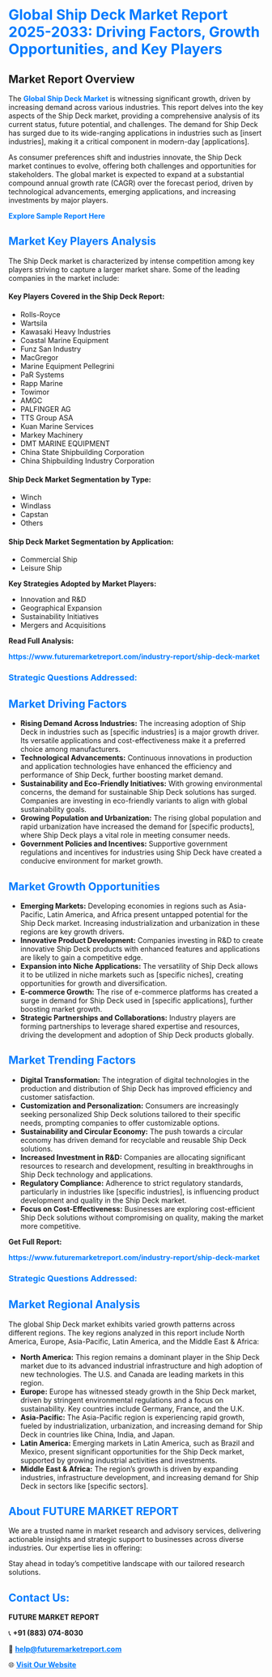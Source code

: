 <h1 style="color: #007BFF;">Global Ship Deck Market Report 2025-2033: Driving Factors, Growth Opportunities, and Key Players</h1>

<section id="overview">
<h2>Market Report Overview</h2>
<p>The <a href="https://www.futuremarketreport.com/industry-report/ship-deck-market" style="color: #007BFF; text-decoration: none;"><strong>Global Ship Deck Market</strong></a> is witnessing significant growth, driven by increasing demand across various industries. This report delves into the key aspects of the Ship Deck market, providing a comprehensive analysis of its current status, future potential, and challenges. The demand for Ship Deck has surged due to its wide-ranging applications in industries such as [insert industries], making it a critical component in modern-day [applications].</p>
<p>As consumer preferences shift and industries innovate, the Ship Deck market continues to evolve, offering both challenges and opportunities for stakeholders. The global market is expected to expand at a substantial compound annual growth rate (CAGR) over the forecast period, driven by technological advancements, emerging applications, and increasing investments by major players.</p>
</section>

<section id="overview">
<p><a href="https://www.futuremarketreport.com/request-sample/reportId=40421" style="color: #007BFF; text-decoration: none;"><strong>Explore Sample Report Here</strong></a></p>
</section>

<section id="key-players">
<h2 style="color: #007BFF;">Market Key Players Analysis</h2>
<p>The Ship Deck market is characterized by intense competition among key players striving to capture a larger market share. Some of the leading companies in the market include:</p>
<h4>Key Players Covered in the Ship Deck Report:</h4>
<ul><li>Rolls-Royce</li><li>Wartsila</li><li>Kawasaki Heavy Industries</li><li>Coastal Marine Equipment</li><li>Funz San Industry</li><li>MacGregor</li><li>Marine Equipment Pellegrini</li><li>PaR Systems</li><li>Rapp Marine</li><li>Towimor</li><li>AMGC</li><li>PALFINGER AG</li><li>TTS Group ASA</li><li>Kuan Marine Services</li><li>Markey Machinery</li><li>DMT MARINE EQUIPMENT</li><li>China State Shipbuilding Corporation</li><li>China Shipbuilding Industry Corporation</li></ul>
<h4>Ship Deck Market Segmentation by Type:</h4>
<ul><li>Winch</li><li>Windlass</li><li>Capstan</li><li>Others</li></ul>

<h4>Ship Deck Market Segmentation by Application:</h4>
<ul><li>Commercial Ship</li><li>Leisure Ship</li></ul>
<p><strong>Key Strategies Adopted by Market Players:</strong></p>
<ul>
<li>Innovation and R&D</li>
<li>Geographical Expansion</li>
<li>Sustainability Initiatives</li>
<li>Mergers and Acquisitions</li>
</ul>
</section>

<section>
<p><strong>Read Full Analysis: </strong></p><a href="https://www.futuremarketreport.com/industry-report/ship-deck-market" style="color: #007BFF; text-decoration: none;"><strong>https://www.futuremarketreport.com/industry-report/ship-deck-market</strong></a>
<h3 style="color: #007BFF;">Strategic Questions Addressed:</h3>
</section>

<section id="driving-factors">
<h2 style="color: #007BFF;">Market Driving Factors</h2>
<ul>
<li><strong>Rising Demand Across Industries:</strong> The increasing adoption of Ship Deck in industries such as [specific industries] is a major growth driver. Its versatile applications and cost-effectiveness make it a preferred choice among manufacturers.</li>
<li><strong>Technological Advancements:</strong> Continuous innovations in production and application technologies have enhanced the efficiency and performance of Ship Deck, further boosting market demand.</li>
<li><strong>Sustainability and Eco-Friendly Initiatives:</strong> With growing environmental concerns, the demand for sustainable Ship Deck solutions has surged. Companies are investing in eco-friendly variants to align with global sustainability goals.</li>
<li><strong>Growing Population and Urbanization:</strong> The rising global population and rapid urbanization have increased the demand for [specific products], where Ship Deck plays a vital role in meeting consumer needs.</li>
<li><strong>Government Policies and Incentives:</strong> Supportive government regulations and incentives for industries using Ship Deck have created a conducive environment for market growth.</li>
</ul>
</section>

<section id="growth-opportunities">
<h2 style="color: #007BFF;">Market Growth Opportunities</h2>
<ul>
<li><strong>Emerging Markets:</strong> Developing economies in regions such as Asia-Pacific, Latin America, and Africa present untapped potential for the Ship Deck market. Increasing industrialization and urbanization in these regions are key growth drivers.</li>
<li><strong>Innovative Product Development:</strong> Companies investing in R&D to create innovative Ship Deck products with enhanced features and applications are likely to gain a competitive edge.</li>
<li><strong>Expansion into Niche Applications:</strong> The versatility of Ship Deck allows it to be utilized in niche markets such as [specific niches], creating opportunities for growth and diversification.</li>
<li><strong>E-commerce Growth:</strong> The rise of e-commerce platforms has created a surge in demand for Ship Deck used in [specific applications], further boosting market growth.</li>
<li><strong>Strategic Partnerships and Collaborations:</strong> Industry players are forming partnerships to leverage shared expertise and resources, driving the development and adoption of Ship Deck products globally.</li>
</ul>
</section>

<section id="trending-factors">
<h2 style="color: #007BFF;">Market Trending Factors</h2>
<ul>
<li><strong>Digital Transformation:</strong> The integration of digital technologies in the production and distribution of Ship Deck has improved efficiency and customer satisfaction.</li>
<li><strong>Customization and Personalization:</strong> Consumers are increasingly seeking personalized Ship Deck solutions tailored to their specific needs, prompting companies to offer customizable options.</li>
<li><strong>Sustainability and Circular Economy:</strong> The push towards a circular economy has driven demand for recyclable and reusable Ship Deck solutions.</li>
<li><strong>Increased Investment in R&D:</strong> Companies are allocating significant resources to research and development, resulting in breakthroughs in Ship Deck technology and applications.</li>
<li><strong>Regulatory Compliance:</strong> Adherence to strict regulatory standards, particularly in industries like [specific industries], is influencing product development and quality in the Ship Deck market.</li>
<li><strong>Focus on Cost-Effectiveness:</strong> Businesses are exploring cost-efficient Ship Deck solutions without compromising on quality, making the market more competitive.</li>
</ul>
</section>

<section>
<p><strong>Get Full Report: </strong></p><a href="https://www.futuremarketreport.com/industry-report/ship-deck-market" style="color: #007BFF; text-decoration: none;"><strong>https://www.futuremarketreport.com/industry-report/ship-deck-market</strong></a>
<h3 style="color: #007BFF;">Strategic Questions Addressed:</h3>
</section>


<section id="regional-analysis">
<h2 style="color: #007BFF;">Market Regional Analysis</h2>
<p>The global Ship Deck market exhibits varied growth patterns across different regions. The key regions analyzed in this report include North America, Europe, Asia-Pacific, Latin America, and the Middle East & Africa:</p>
<ul>
<li><strong>North America:</strong> This region remains a dominant player in the Ship Deck market due to its advanced industrial infrastructure and high adoption of new technologies. The U.S. and Canada are leading markets in this region.</li>
<li><strong>Europe:</strong> Europe has witnessed steady growth in the Ship Deck market, driven by stringent environmental regulations and a focus on sustainability. Key countries include Germany, France, and the U.K.</li>
<li><strong>Asia-Pacific:</strong> The Asia-Pacific region is experiencing rapid growth, fueled by industrialization, urbanization, and increasing demand for Ship Deck in countries like China, India, and Japan.</li>
<li><strong>Latin America:</strong> Emerging markets in Latin America, such as Brazil and Mexico, present significant opportunities for the Ship Deck market, supported by growing industrial activities and investments.</li>
<li><strong>Middle East & Africa:</strong> The region’s growth is driven by expanding industries, infrastructure development, and increasing demand for Ship Deck in sectors like [specific sectors].</li>
</ul>
</section>

<footer>
<h2 style="color: #007BFF;">About FUTURE MARKET REPORT</h2>
<p>We are a trusted name in market research and advisory services, delivering actionable insights and strategic support to businesses across diverse industries. Our expertise lies in offering:</p>

<p>Stay ahead in today’s competitive landscape with our tailored research solutions.</p>

<h2 style="color: #007BFF;">Contact Us:</h2>
<p><strong>FUTURE MARKET REPORT</strong></p>
<p>📞 <strong>+91 (883) 074-8030</strong></p>
<p>📧 <strong><a href="mailto:help@futuremarketreport.com" style="color: #007BFF;">help@futuremarketreport.com</a></strong></p>
<p>🌐 <strong><a href="https://www.futuremarketreport.com/" style="color: #007BFF;">Visit Our Website</a></strong></p>
</footer>